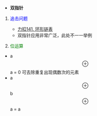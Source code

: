 *  **双指针**

1. <font color = "blue">追击问题 </font>

   - [力扣141. 环形链表](https://leetcode-cn.com/problems/linked-list-cycle/)
   - 双指针应用非常广泛，此处不一一举例  
  
2. <font color = "green">位运算 </font>
  - a$$\oplus$$a = 0
  可去除重复出现偶数次的元素
  - a$$\oplus$$b$$\oplus$$a = a
  




